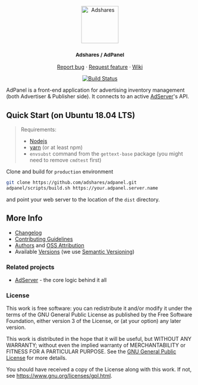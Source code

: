 <p align="center">
    <a href="https://adshares.net/" title="Adshares sp. z o.o." target="_blank">
        <img src="https://adshares.net/logos/ads.svg" alt="Adshares" width="100" height="100">
    </a>
</p>
<h3 align="center"><small>Adshares / AdPanel</small></h3>
<p align="center">
    <a href="https://github.com/adshares/adpanel/issues/new?template=bug_report.md&labels=Bug">Report bug</a>
    ·
    <a href="https://github.com/adshares/adpanel/issues/new?template=feature_request.md&labels=New%20Feature">Request feature</a>
    ·
    <a href="https://github.com/adshares/adpanel/wiki">Wiki</a>
</p>
<p align="center">
    <a href="https://travis-ci.org/adshares/adpanel" title="master" target="_blank">
        <img src="https://travis-ci.org/adshares/adpanel.svg?branch=master" alt="Build Status">
    </a>
</p>

AdPanel is a front-end application for advertising inventory management (both Advertiser & Publisher side).
It connects to an active [AdServer](https://github.com/adshares/adserver)'s API.

## Quick Start (on Ubuntu 18.04 LTS)

> Requirements:
> - [Nodejs](https://nodejs.org/en/) 
> - [yarn](https://yarnpkg.com/en/) (or at least npm)
> - `envsubst` command from the `gettext-base` package (you might need to remove `cmdtest` first)

Clone and build for `production` environment
```bash
git clone https://github.com/adshares/adpanel.git
adpanel/scripts/build.sh https://your.adpanel.server.name
```
and point your web server to the location of the `dist` directory.

## More Info

- [Changelog](CHANGELOG.md)
- [Contributing Guidelines](docs/CONTRIBUTING.md)
- [Authors](https://github.com/adshares/adpanel/contributors) and [OSS Attribution](https://github.com/adshares/adpanel/oss-attribution/attribution.txt)
- Available [Versions](https://github.com/adshares/adpanel/tags) (we use [Semantic Versioning](http://semver.org/))

### Related projects

- [AdServer](https://github.com/adshares/adserver) - the core logic behind it all

### License

This work is free software: you can redistribute it and/or modify
it under the terms of the GNU General Public License as published by
the Free Software Foundation, either version 3 of the License, or
(at your option) any later version.

This work is distributed in the hope that it will be useful,
but WITHOUT ANY WARRANTY; without even the implied warranty of
MERCHANTABILITY or FITNESS FOR A PARTICULAR PURPOSE. See the
[GNU General Public License](LICENSE) for more details.

You should have received a copy of the License along with this work.
If not, see <https://www.gnu.org/licenses/gpl.html>.
